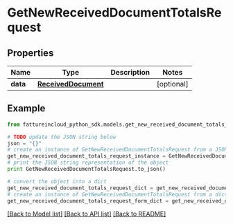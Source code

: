 # GetNewReceivedDocumentTotalsRequest



## Properties

Name | Type | Description | Notes
------------ | ------------- | ------------- | -------------
**data** | [**ReceivedDocument**](ReceivedDocument.md) |  | [optional] 

## Example

```python
from fattureincloud_python_sdk.models.get_new_received_document_totals_request import GetNewReceivedDocumentTotalsRequest

# TODO update the JSON string below
json = "{}"
# create an instance of GetNewReceivedDocumentTotalsRequest from a JSON string
get_new_received_document_totals_request_instance = GetNewReceivedDocumentTotalsRequest.from_json(json)
# print the JSON string representation of the object
print GetNewReceivedDocumentTotalsRequest.to_json()

# convert the object into a dict
get_new_received_document_totals_request_dict = get_new_received_document_totals_request_instance.to_dict()
# create an instance of GetNewReceivedDocumentTotalsRequest from a dict
get_new_received_document_totals_request_form_dict = get_new_received_document_totals_request.from_dict(get_new_received_document_totals_request_dict)
```
[[Back to Model list]](../README.md#documentation-for-models) [[Back to API list]](../README.md#documentation-for-api-endpoints) [[Back to README]](../README.md)


